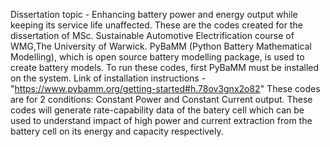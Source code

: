 Dissertation topic - Enhancing battery power and energy output while keeping its service life unaffected.
These are the codes created for the dissertation of MSc. Sustainable Automotive Electrification course of WMG,The University of Warwick.
PyBaMM (Python Battery Mathematical Modelling), which is open source battery modelling package, is used to create battery models.
To run these codes, first PyBaMM must be installed on the system. Link of installation instructions - "https://www.pybamm.org/getting-started#h.78ov3gnx2o82"
These codes are for 2 conditions: Constant Power and Constant Current output.
These codes will generate rate-capability data of the batery cell which can be used to understand impact of high power and current extraction from the battery cell on its energy and capacity respectively.
